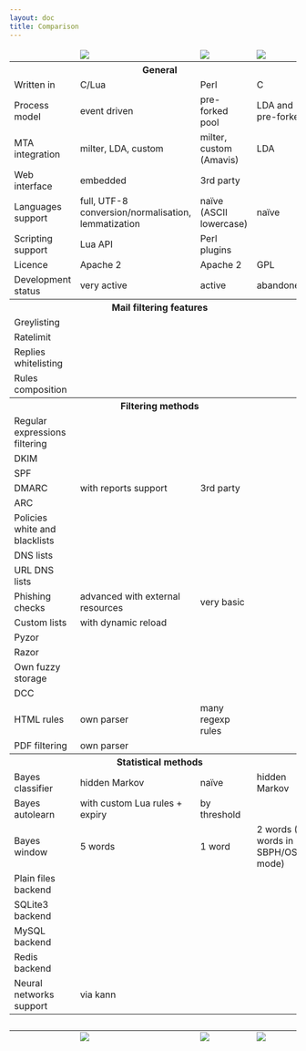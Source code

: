 ```yaml
---
layout: doc
title: Comparison
---
```


<div class="compare-table table-responsive">
  <table>
    <thead>
      <tr>
        <td class="col-3"></td>
        <td class="col-3"><img src="{{ site.baseurl }}/img/rspamd_logo_small_black_simple.jpg" class="img-fluid"></td>
        <td class="col-3"><img src="{{ site.baseurl }}/img/spamassassin_logo.jpg" class="img-fluid"></td>
        <td class="col-3"><img src="{{ site.baseurl }}/img/dspam_logo.jpg" class="img-fluid"></td>
      </tr>
    </thead>
    <tbody>
      <tr>
        <th colspan="4">
          General
        </th>
      </tr>
      <tr>
        <td>Written in</td>
        <td>C/Lua</td>
        <td>Perl</td>
        <td>C</td>
      </tr>
      <tr>
        <td>Process model</td>
        <td>event driven</td>
        <td>pre-forked pool</td>
        <td>LDA and pre-forked</td>
      </tr>
      <tr>
        <td>MTA integration</td>
        <td>milter, LDA, custom</td>
        <td>milter, custom (Amavis)</td>
        <td>LDA</td>
      </tr>
      <tr>
        <td>Web interface</td>
        <td><span class="fa-solid fa-lg fa-check icon-green"></span> embedded</td>
        <td><span class="fa-regular fa-lg fa-circle-question"></span> 3rd party</td>
        <td><span class="fa-solid fa-lg fa-check icon-green"></span></td>
      </tr>
      <tr>
        <td>Languages support</td>
        <td><span class="fa-solid fa-lg fa-check icon-green"></span> full, UTF-8 conversion/normalisation, lemmatization</td>
        <td><span class="fa-solid fa-lg fa-xmark icon-red"></span> naïve (ASCII lowercase)</td>
        <td><span class="fa-solid fa-lg fa-xmark icon-red"></span> naïve</td>
      </tr>
      <tr>
        <td>Scripting support</td>
        <td><span class="fa-solid fa-lg fa-check icon-green"></span> Lua API</td>
        <td><span class="fa-solid fa-lg fa-check icon-green"></span> Perl plugins</td>
        <td><span class="fa-solid fa-lg fa-xmark icon-red"></span></td>
      </tr>
      <tr>
        <td>Licence</td>
        <td>Apache 2</td>
        <td>Apache 2</td>
        <td>GPL</td>
      </tr>
      <tr>
        <td>Development status</td>
        <td><span class="fa-solid fa-lg fa-check icon-green"></span> very active</td>
        <td><span class="fa-solid fa-lg fa-check icon-green"></span> active</td>
        <td><span class="fa-solid fa-lg fa-xmark icon-red"></span> abandoned</td>
      </tr>
      <tr>
        <th colspan="4">
          Mail filtering features
        </th>
      </tr>
      <tr>
        <td>Greylisting</td>
        <td><span class="fa-solid fa-lg fa-check icon-green"></span></td>
        <td><span class="fa-solid fa-lg fa-xmark icon-red"></span></td>
        <td><span class="fa-solid fa-lg fa-xmark icon-red"></span></td>
      </tr>
      <tr>
        <td>Ratelimit</td>
        <td><span class="fa-solid fa-lg fa-check icon-green"></span></td>
        <td><span class="fa-solid fa-lg fa-xmark icon-red"></span></td>
        <td><span class="fa-solid fa-lg fa-xmark icon-red"></span></td>
      </tr>
      <tr>
        <td>Replies whitelisting</td>
        <td><span class="fa-solid fa-lg fa-check icon-green"></span></td>
        <td><span class="fa-solid fa-lg fa-xmark icon-red"></span></td>
        <td><span class="fa-solid fa-lg fa-xmark icon-red"></span></td>
      </tr>
      <tr>
        <td>Rules composition</td>
        <td><span class="fa-solid fa-lg fa-check icon-green"></span></td>
        <td><span class="fa-solid fa-lg fa-check icon-green"></span></td>
        <td><span class="fa-solid fa-lg fa-xmark icon-red"></span></td>
      </tr>
      <tr>
        <th colspan="4">
          Filtering methods
        </th>
      </tr>
      <tr>
        <td>Regular expressions filtering</td>
        <td><span class="fa-solid fa-lg fa-check icon-green"></span></td>
        <td><span class="fa-solid fa-lg fa-check icon-green"></span></td>
        <td><span class="fa-solid fa-lg fa-xmark icon-red"></span></td>
      </tr>
      <tr>
        <td>DKIM</td>
        <td><span class="fa-solid fa-lg fa-check icon-green"></span></td>
        <td><span class="fa-solid fa-lg fa-check icon-green"></span></td>
        <td><span class="fa-solid fa-lg fa-xmark icon-red"></span></td>
      </tr>
      <tr>
        <td>SPF</td>
        <td><span class="fa-solid fa-lg fa-check icon-green"></span></td>
        <td><span class="fa-solid fa-lg fa-check icon-green"></span></td>
        <td><span class="fa-solid fa-lg fa-xmark icon-red"></span></td>
      </tr>
      <tr>
        <td>DMARC</td>
        <td><span class="fa-solid fa-lg fa-check icon-green"></span> with reports support</td>
        <td><span class="fa-regular fa-lg fa-circle-question"></span> 3rd party</td>
        <td><span class="fa-solid fa-lg fa-xmark icon-red"></span></td>
      </tr>
      <tr>
        <td>ARC</td>
        <td><span class="fa-solid fa-lg fa-check icon-green"></span></td>
        <td><span class="fa-regular fa-lg fa-circle-question"></span></td>
        <td><span class="fa-solid fa-lg fa-xmark icon-red"></span></td>
      </tr>
      <tr>
        <td>Policies white and blacklists</td>
        <td><span class="fa-solid fa-lg fa-check icon-green"></span></td>
        <td><span class="fa-solid fa-lg fa-check icon-green"></span></td>
        <td><span class="fa-solid fa-lg fa-xmark icon-red"></span></td>
      </tr>
      <tr>
        <td>DNS lists</td>
        <td><span class="fa-solid fa-lg fa-check icon-green"></span></td>
        <td><span class="fa-solid fa-lg fa-check icon-green"></span></td>
        <td><span class="fa-solid fa-lg fa-xmark icon-red"></span></td>
      </tr>
      <tr>
        <td>URL DNS lists</td>
        <td><span class="fa-solid fa-lg fa-check icon-green"></span></td>
        <td><span class="fa-solid fa-lg fa-check icon-green"></span></td>
        <td><span class="fa-solid fa-lg fa-xmark icon-red"></span></td>
      </tr>
      <tr>
        <td>Phishing checks</td>
        <td><span class="fa-solid fa-lg fa-check icon-green"></span> advanced with external resources</td>
        <td><span class="fa-solid fa-lg fa-check icon-green"></span> very basic</td>
        <td><span class="fa-solid fa-lg fa-xmark icon-red"></span></td>
      </tr>
      <tr>
        <td>Custom lists</td>
        <td><span class="fa-solid fa-lg fa-check icon-green"></span> with dynamic reload</td>
        <td><span class="fa-solid fa-lg fa-check icon-green"></span></td>
        <td><span class="fa-solid fa-lg fa-xmark icon-red"></span></td>
      </tr>
      <tr>
        <td>Pyzor</td>
        <td><span class="fa-solid fa-lg fa-xmark icon-red"></span></td>
        <td><span class="fa-solid fa-lg fa-check icon-green"></span></td>
        <td><span class="fa-solid fa-lg fa-xmark icon-red"></span></td>
      </tr>
      <tr>
        <td>Razor</td>
        <td><span class="fa-solid fa-lg fa-check icon-green"></span></td>
        <td><span class="fa-solid fa-lg fa-check icon-green"></span></td>
        <td><span class="fa-solid fa-lg fa-xmark icon-red"></span></td>
      </tr>
      <tr>
        <td>Own fuzzy storage</td>
        <td><span class="fa-solid fa-lg fa-check icon-green"></span></td>
        <td><span class="fa-solid fa-lg fa-xmark icon-red"></span></td>
        <td><span class="fa-solid fa-lg fa-xmark icon-red"></span></td>
      </tr>
      <tr>
        <td>DCC</td>
        <td><span class="fa-solid fa-lg fa-check icon-green"></span></td>
        <td><span class="fa-solid fa-lg fa-check icon-green"></span></td>
        <td><span class="fa-solid fa-lg fa-xmark icon-red"></span></td>
      </tr>
      <tr>
        <td>HTML rules</td>
        <td><span class="fa-solid fa-lg fa-check icon-green"></span> own parser</td>
        <td><span class="fa-solid fa-lg fa-check icon-green"></span> many regexp rules</td>
        <td><span class="fa-solid fa-lg fa-xmark icon-red"></span></td>
      </tr>
      <tr>
        <td>PDF filtering</td>
        <td><span class="fa-solid fa-lg fa-check icon-green"></span> own parser</td>
        <td><span class="fa-solid fa-lg fa-check icon-green"></span></td>
        <td><span class="fa-solid fa-lg fa-xmark icon-red"></span></td>
      </tr>
      <tr>
        <th colspan="4">
          Statistical methods
        </th>
      </tr>
      <tr>
        <td>Bayes classifier</td>
        <td><span class="fa-solid fa-lg fa-check icon-green"></span> hidden Markov</td>
        <td><span class="fa-solid fa-lg fa-check icon-green"></span> naïve</td>
        <td><span class="fa-solid fa-lg fa-check icon-green"></span> hidden Markov</td>
      </tr>
      <tr>
        <td>Bayes autolearn</td>
        <td><span class="fa-solid fa-lg fa-check icon-green"></span> with custom Lua rules + expiry</td>
        <td><span class="fa-solid fa-lg fa-check icon-green"></span> by threshold</td>
        <td><span class="fa-solid fa-lg fa-xmark icon-red"></span></td>
      </tr>
      <tr>
        <td>Bayes window</td>
        <td>5 words</td>
        <td>1 word</td>
        <td>2 words (5 words in SBPH/OSB mode)</td>
      </tr>
      <tr>
        <td>Plain files backend</td>
        <td><span class="fa-solid fa-lg fa-check icon-green"></span></td>
        <td><span class="fa-solid fa-lg fa-check icon-green"></span></td>
        <td><span class="fa-solid fa-lg fa-check icon-green"></span></td>
      </tr>
      <tr>
        <td>SQLite3 backend</td>
        <td><span class="fa-solid fa-lg fa-check icon-green"></span></td>
        <td><span class="fa-solid fa-lg fa-check icon-green"></span></td>
        <td><span class="fa-solid fa-lg fa-check icon-green"></span></td>
      </tr>
      <tr>
        <td>MySQL backend</td>
        <td><span class="fa-solid fa-lg fa-xmark icon-red"></span></td>
        <td><span class="fa-solid fa-lg fa-check icon-green"></span></td>
        <td><span class="fa-solid fa-lg fa-check icon-green"></span></td>
      </tr>
      <tr>
        <td>Redis backend</td>
        <td><span class="fa-solid fa-lg fa-check icon-green"></span></td>
        <td><span class="fa-solid fa-lg fa-check icon-green"></span></td>
        <td><span class="fa-solid fa-lg fa-xmark icon-red"></span></td>
      </tr>
      <tr>
        <td>Neural networks support</td>
        <td><span class="fa-solid fa-lg fa-check icon-green"></span> via kann</td>
        <td><span class="fa-solid fa-lg fa-xmark icon-red"></span></td>
        <td><span class="fa-solid fa-lg fa-xmark icon-red"></span></td>
      </tr>
      <tr>
        <th colspan="4">&nbsp;
        </th>
      </tr>
    </tbody>
    <thead>
      <tr>
        <td></td>
        <td><img src="{{ site.baseurl }}/img/rspamd_logo_small_black_simple.jpg" class="img-fluid"></td>
        <td><img src="{{ site.baseurl }}/img/spamassassin_logo.jpg" class="img-fluid"></td>
        <td><img src="{{ site.baseurl }}/img/dspam_logo.jpg" class="img-fluid"></td>
      </tr>
    </thead>
  </table>
</div>
